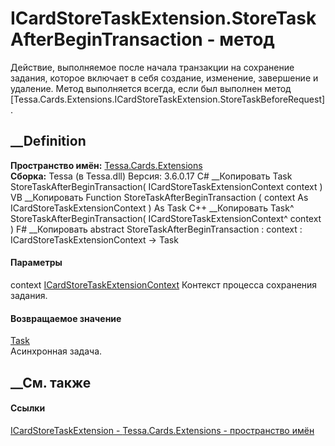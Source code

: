 # ICardStoreTaskExtension.StoreTaskAfterBeginTransaction - метод
Действие, выполняемое после начала транзакции на сохранение задания, которое
включает в себя создание, изменение, завершение и удаление. Метод выполняется
всегда, если был выполнен метод
[Tessa.Cards.Extensions.ICardStoreTaskExtension.StoreTaskBeforeRequest].
## __Definition
 **Пространство имён:** [Tessa.Cards.Extensions](N_Tessa_Cards_Extensions.htm)  
 **Сборка:** Tessa (в Tessa.dll) Версия: 3.6.0.17
C# __Копировать
     Task StoreTaskAfterBeginTransaction(
    	ICardStoreTaskExtensionContext context
    )
VB __Копировать
     Function StoreTaskAfterBeginTransaction ( 
    	context As ICardStoreTaskExtensionContext
    ) As Task
C++ __Копировать
    Task^ StoreTaskAfterBeginTransaction(
    	ICardStoreTaskExtensionContext^ context
    )
F# __Копировать
     abstract StoreTaskAfterBeginTransaction : 
            context : ICardStoreTaskExtensionContext -> Task 
#### Параметры
context
[ICardStoreTaskExtensionContext](T_Tessa_Cards_Extensions_ICardStoreTaskExtensionContext.htm)
    Контекст процесса сохранения задания.
#### Возвращаемое значение
[Task](https://learn.microsoft.com/dotnet/api/system.threading.tasks.task)  
Асинхронная задача.
##  __См. также
#### Ссылки
[ICardStoreTaskExtension -
](T_Tessa_Cards_Extensions_ICardStoreTaskExtension.htm)
[Tessa.Cards.Extensions - пространство имён](N_Tessa_Cards_Extensions.htm)

